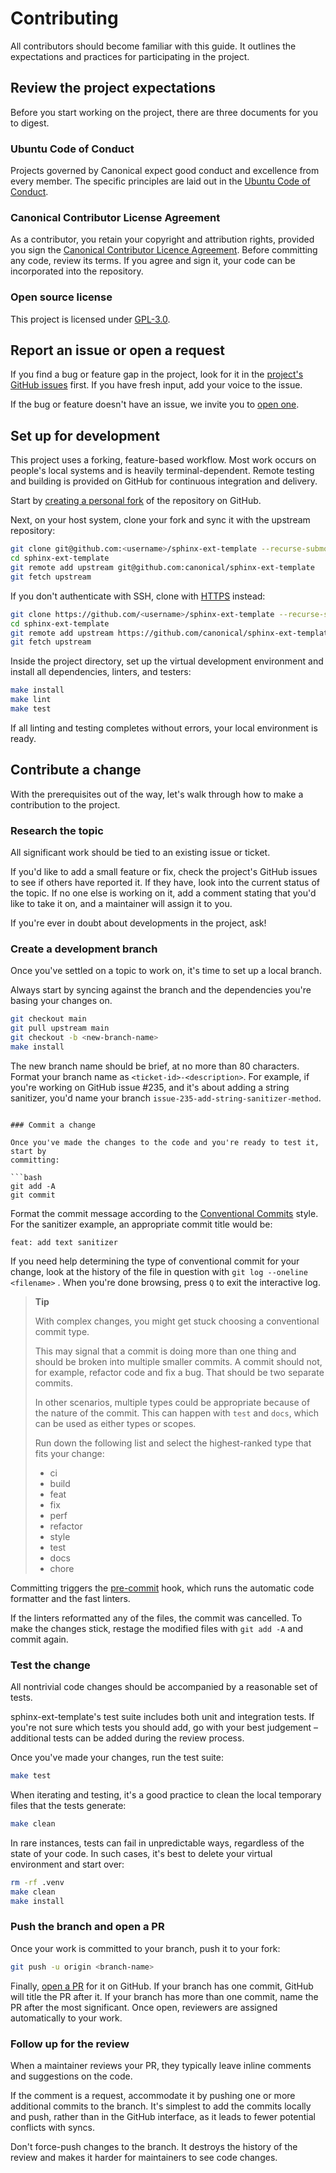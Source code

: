 # Contributing

All contributors should become familiar with this guide. It outlines the expectations
and practices for participating in the project.

## Review the project expectations

Before you start working on the project, there are three documents for you to digest.

### Ubuntu Code of Conduct

Projects governed by Canonical expect good conduct and excellence from every member. The
specific principles are laid out in the [Ubuntu Code of
Conduct](https://ubuntu.com/community/ethos/code-of-conduct).

### Canonical Contributor License Agreement

As a contributor, you retain your copyright and attribution rights, provided you sign
the [Canonical Contributor Licence Agreement](http://www.ubuntu.com/legal/contributors).
Before committing any code, review its terms. If you agree and sign it, your code can be
incorporated into the repository.

### Open source license

This project is licensed under [GPL-3.0](LICENSE).

## Report an issue or open a request

If you find a bug or feature gap in the project, look for it in the [project's GitHub
issues](https://github.com/canonical/sphinx-ext-template/issues) first. If you have
fresh input, add your voice to the issue.

If the bug or feature doesn't have an issue, we invite you to [open
one](https://github.com/canonical/sphinx-ext-template/issues/new/choose).

## Set up for development

This project uses a forking, feature-based workflow. Most work occurs on people's local
systems and is heavily terminal-dependent. Remote testing and building is provided on
GitHub for continuous integration and delivery.

Start by [creating a personal
fork](https://github.com/canonical/sphinx-ext-template/fork) of the repository on
GitHub.

Next, on your host system, clone your fork and sync it with the upstream repository:

```bash
git clone git@github.com:<username>/sphinx-ext-template --recurse-submodules
cd sphinx-ext-template
git remote add upstream git@github.com:canonical/sphinx-ext-template
git fetch upstream
```

If you don't authenticate with SSH, clone with
[HTTPS](https://docs.github.com/en/get-started/git-basics/about-remote-repositories#cloning-with-https-urls)
instead:

```bash
git clone https://github.com/<username>/sphinx-ext-template --recurse-submodules
cd sphinx-ext-template
git remote add upstream https://github.com/canonical/sphinx-ext-template
git fetch upstream
```

Inside the project directory, set up the virtual development environment and install all
dependencies, linters, and testers:

```bash
make install
make lint
make test
```

If all linting and testing completes without errors, your local environment is ready.

## Contribute a change

With the prerequisites out of the way, let's walk through how to make a contribution to
the project.

### Research the topic

All significant work should be tied to an existing issue or ticket.

If you'd like to add a small feature or fix, check the project's GitHub issues to see if
others have reported it. If they have, look into the current status of the topic. If no
one else is working on it, add a comment stating that you'd like to take it on, and a
maintainer will assign it to you.

If you're ever in doubt about developments in the project, ask!

### Create a development branch

Once you've settled on a topic to work on, it's time to set up a local branch.

Always start by syncing against the branch and the dependencies you're basing your
changes on.

```bash
git checkout main
git pull upstream main
git checkout -b <new-branch-name>
make install
```

The new branch name should be brief, at no more than 80 characters. Format your branch
name as `<ticket-id>-<description>`. For example, if you're working on GitHub issue
\#235, and it's about adding a string sanitizer, you'd name your branch
`issue-235-add-string-sanitizer-method`.

````

### Commit a change

Once you've made the changes to the code and you're ready to test it, start by
committing:

```bash
git add -A
git commit
````

Format the commit message according to the [Conventional
Commits](https://www.conventionalcommits.org/en/v1.0.0/) style. For the sanitizer
example, an appropriate commit title would be:

```
feat: add text sanitizer
```

If you need help determining the type of conventional commit for your change, look at
the history of the file in question with `git log --oneline <filename>` . When you're
done browsing, press `Q` to exit the interactive log.

> **Tip**
>
> With complex changes, you might get stuck choosing a conventional commit type.
>
> This may signal that a commit is doing more than one thing and should be broken into
> multiple smaller commits. A commit should not, for example, refactor code and fix a
> bug. That should be two separate commits.
>
> In other scenarios, multiple types could be appropriate because of the nature of the
> commit. This can happen with `test` and `docs`, which can be used as either types
> or scopes.
>
> Run down the following list and select the highest-ranked type that fits your change:
>
> - ci
> - build
> - feat
> - fix
> - perf
> - refactor
> - style
> - test
> - docs
> - chore

Committing triggers the [pre-commit](https://pre-commit.com/) hook, which runs the
automatic code formatter and the fast linters.

If the linters reformatted any of the files, the commit was cancelled. To make the
changes stick, restage the modified files with `git add -A` and commit again.

### Test the change

All nontrivial code changes should be accompanied by a reasonable set of tests.

sphinx-ext-template's test suite includes both unit and integration tests. If you're not
sure which tests you should add, go with your best judgement – additional tests can be
added during the review process.

Once you've made your changes, run the test suite:

```bash
make test
```

When iterating and testing, it's a good practice to clean the local temporary files that
the tests generate:

```bash
make clean
```

In rare instances, tests can fail in unpredictable ways, regardless of the state of your
code. In such cases, it's best to delete your virtual environment and start over:

```bash
rm -rf .venv
make clean
make install
```

### Push the branch and open a PR

Once your work is committed to your branch, push it to your fork:

```bash
git push -u origin <branch-name>
```

Finally, [open a PR](https://github.com/canonical/sphinx-ext-template/compare) for it on
GitHub. If your branch has one commit, GitHub will title the PR after it. If your branch
has more than one commit, name the PR after the most significant. Once open, reviewers
are assigned automatically to your work.

### Follow up for the review

When a maintainer reviews your PR, they typically leave inline comments and suggestions
on the code.

If the comment is a request, accommodate it by pushing one or more additional commits to
the branch. It's simplest to add the commits locally and push, rather than in the GitHub
interface, as it leads to fewer potential conflicts with syncs.

Don't force-push changes to the branch. It destroys the history of the review and makes
it harder for maintainers to see code changes.
